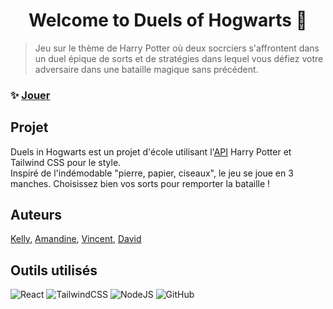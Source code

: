<h1 align="center">Welcome to Duels of Hogwarts 👋</h1>

> Jeu sur le thème de Harry Potter où deux socrciers s'affrontent dans un duel épique de sorts et de stratégies dans lequel vous défiez votre adversaire dans une bataille magique sans précédent.

### ✨ [Jouer](https://wizards-coders.netlify.app/)

## Projet

Duels in Hogwarts est un projet d'école utilisant l'[API](https://hp-api.onrender.com/) Harry Potter et Tailwind CSS pour le style.
<br />
Inspiré de l'indémodable "pierre, papier, ciseaux", le jeu se joue en 3 manches. Choisissez bien vos sorts pour remporter la bataille !

## Auteurs

[Kelly](https://github.com/KellyJeanneBECK), [Amandine](https://github.com/Dinetch2023), [Vincent](https://github.com/VncPsq), [David](https://github.com/daviscrib)

## Outils utilisés

![React](https://img.shields.io/badge/react-%2320232a.svg?style=for-the-badge&logo=react&logoColor=%2361DAFB)
![TailwindCSS](https://img.shields.io/badge/tailwindcss-%2338B2AC.svg?style=for-the-badge&logo=tailwind-css&logoColor=white)
![NodeJS](https://img.shields.io/badge/node.js-6DA55F?style=for-the-badge&logo=node.js&logoColor=white)
![GitHub](https://img.shields.io/badge/github-%23121011.svg?style=for-the-badge&logo=github&logoColor=white)
